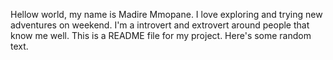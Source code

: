 Hellow world, my name is Madire Mmopane. I love exploring and trying new adventures on weekend. I'm a introvert and extrovert around people that know me well. 
This is a README file for my project. Here's some random text. 
